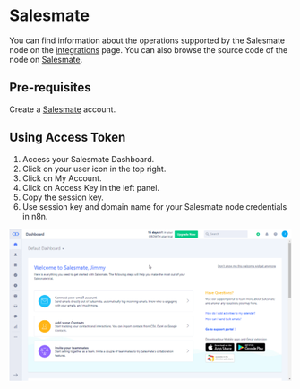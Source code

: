 # Salesmate

You can find information about the operations supported by the Salesmate node on the [integrations](https://n8n.io/integrations/n8n-nodes-base.salesmate) page. You can also browse the source code of the node on [Salesmate](https://github.com/n8n-io/n8n/tree/master/packages/nodes-base/nodes/Salesmate).

## Pre-requisites

Create a [Salesmate](https://salesmate.io/) account.

## Using Access Token

1. Access your Salesmate Dashboard.
2. Click on your user icon in the top right.
3. Click on My Account.
4. Click on Access Key in the left panel.
5. Copy the session key.
6. Use session key and domain name for your Salesmate node credentials in n8n.

![Getting Salesmate credentials](./using-access-token.gif)
